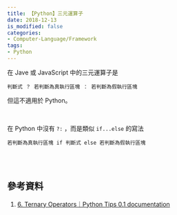 ```yaml
---
title: 【Python】三元運算子
date: 2018-12-13
is_modified: false
categories:
- Computer-Language/Framework
tags:
- Python
--- 
```


在 Jave 或 JavaScript 中的三元運算子是
```shell
判斷式 ？ 若判斷為真執行區塊 ： 若判斷為假執行區塊
```
但這不適用於 Python。

<!--more-->
<br> 

在 Python 中沒有 `?:` ，而是類似 `if...else` 的寫法

```shell
若判斷為真執行區塊 if 判斷式 else 若判斷為假執行區塊
```


<br><br> 

## 參考資料 
1. [6. Ternary Operators｜Python Tips 0.1 documentation](https://book.pythontips.com/en/latest/ternary_operators.html)
